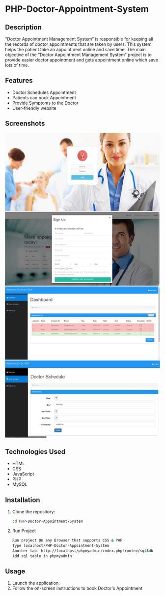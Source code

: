 # PHP-Doctor-Appointment-System

## Description
“Doctor Appointment Management System” is responsible for keeping all the records of doctor appointments that are taken by users. This system helps the patient take an appointment online and save time. 
The main objective of the “Doctor Appointment Management System” project is to provide easier doctor appointment and gets appointment online which save lots of time.

## Features
- Doctor Schedules Appointment
- Patients can book Appointment
- Provide Symptoms to the Doctor
- User-friendly website

## Screenshots
![Picture1](Screenshot1.png)
![Picture2](Screenshot2.png)
![Picture3](Screenshot3.png)
![Picture4](Screenshot4.png)

## Technologies Used
- HTML
- CSS
- JavaScript
- PHP
- MySQL

## Installation
1. Clone the repository:
   ```bash
   cd PHP-Doctor-Appointment-System
   
   ```
2. Run Project
   ```bash
   Run project On any Browser that supports CSS & PHP
   Type localhost/PHP-Doctor-Appointment-System
   Another tab- http://localhost/phpmyadmin/index.php?route=/sql&db
   Add sql table in phpmyadmin
   ```
## Usage
1. Launch the application.
2. Follow the on-screen instructions to book Doctor's Appointment
